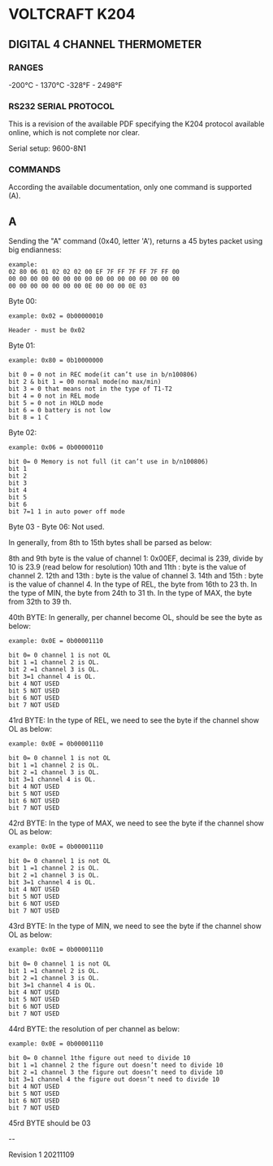 ﻿# VOLTCRAFT K204

## DIGITAL 4 CHANNEL THERMOMETER

### RANGES

-200°C - 1370°C
-328°F - 2498°F

### RS232 SERIAL PROTOCOL

This is a revision of the available PDF specifying the K204 protocol available online, which is not complete nor clear.

Serial setup: 9600-8N1

### COMMANDS

According the available documentation, only one command is supported (A).

## A

Sending the "A" command (0x40, letter 'A'), returns a 45 bytes packet using big endianness:

    example:
    02 80 06 01 02 02 02 00 EF 7F FF 7F FF 7F FF 00
    00 00 00 00 00 00 00 00 00 00 00 00 00 00 00 00
    00 00 00 00 00 00 00 0E 00 00 00 0E 03


Byte 00:

    example: 0x02 = 0b00000010

    Header - must be 0x02

Byte 01:

    example: 0x80 = 0b10000000

    bit 0 = 0 not in REC mode(it can’t use in b/n100806)
    bit 2 & bit 1 = 00 normal mode(no max/min)
    bit 3 = 0 that means not in the type of T1-T2
    bit 4 = 0 not in REL mode
    bit 5 = 0 not in HOLD mode
    bit 6 = 0 battery is not low
    bit 8 = 1 C

Byte 02:

    example: 0x06 = 0b00000110

    bit 0= 0 Memory is not full (it can’t use in b/n100806)
    bit 1
    bit 2
    bit 3
    bit 4
    bit 5
    bit 6
    bit 7=1 1 in auto power off mode

Byte 03 - Byte 06:
    Not used.


In generally, from 8th to 15th bytes shall be parsed as below:

8th and 9th byte is the value of channel 1: 0x00EF, decimal is 239, divide by 10 is 23.9 (read below for resolution)
10th and 11th : byte is the value of channel 2.
12th and 13th : byte is the value of channel 3.
14th and 15th : byte is the value of channel 4.
In the type of REL, the byte from 16th to 23 th.
In the type of MIN, the byte from 24th to 31 th.
In the type of MAX, the byte from 32th to 39 th.

40th BYTE: In generally, per channel become OL, should be see the byte as below:

    example: 0x0E = 0b00001110

    bit 0= 0 channel 1 is not OL
    bit 1 =1 channel 2 is OL.
    bit 2 =1 channel 3 is OL.
    bit 3=1 channel 4 is OL.
    bit 4 NOT USED
    bit 5 NOT USED
    bit 6 NOT USED
    bit 7 NOT USED

41rd BYTE: In the type of REL, we need to see the byte if the channel show OL as below:

    example: 0x0E = 0b00001110

    bit 0= 0 channel 1 is not OL
    bit 1 =1 channel 2 is OL.
    bit 2 =1 channel 3 is OL.
    bit 3=1 channel 4 is OL.
    bit 4 NOT USED
    bit 5 NOT USED
    bit 6 NOT USED
    bit 7 NOT USED

42rd BYTE: In the type of MAX, we need to see the byte if the channel show OL as below:

    example: 0x0E = 0b00001110

    bit 0= 0 channel 1 is not OL
    bit 1 =1 channel 2 is OL.
    bit 2 =1 channel 3 is OL.
    bit 3=1 channel 4 is OL.
    bit 4 NOT USED
    bit 5 NOT USED
    bit 6 NOT USED
    bit 7 NOT USED

43rd BYTE: In the type of MIN, we need to see the byte if the channel show OL as below:

    example: 0x0E = 0b00001110

    bit 0= 0 channel 1 is not OL
    bit 1 =1 channel 2 is OL.
    bit 2 =1 channel 3 is OL.
    bit 3=1 channel 4 is OL.
    bit 4 NOT USED
    bit 5 NOT USED
    bit 6 NOT USED
    bit 7 NOT USED

44rd BYTE: the resolution of per channel as below:

    example: 0x0E = 0b00001110

    bit 0= 0 channel 1the figure out need to divide 10
    bit 1 =1 channel 2 the figure out doesn’t need to divide 10
    bit 2 =1 channel 3 the figure out doesn’t need to divide 10
    bit 3=1 channel 4 the figure out doesn’t need to divide 10
    bit 4 NOT USED
    bit 5 NOT USED
    bit 6 NOT USED
    bit 7 NOT USED

45rd BYTE should be 03




-- 

Revision 1
20211109